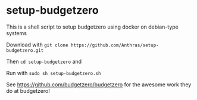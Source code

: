 # setup-budgetzero
This is a shell script to setup budgetzero using docker on debian-type systems

Download with `git clone https://github.com/Anthras/setup-budgetzero.git`

Then `cd setup-budgetzero` and 

Run with `sudo sh setup-budgetzero.sh`

See https://github.com/budgetzero/budgetzero for the awesome work they do at budgetzero!
